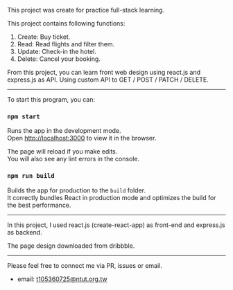 This project was create for practice full-stack learning.

This project contains following functions:

1. Create: Buy ticket.
2. Read: Read flights and filter them.
3. Update: Check-in the hotel.
4. Delete: Cancel your booking.

From this project, you can learn front web design using react.js and express.js as API.
Using custom API to GET / POST / PATCH / DELETE.

---

To start this program, you can:

### `npm start`

Runs the app in the development mode.<br>
Open [http://localhost:3000](http://localhost:3000) to view it in the browser.

The page will reload if you make edits.<br>
You will also see any lint errors in the console.

### `npm run build`

Builds the app for production to the `build` folder.<br>
It correctly bundles React in production mode and optimizes the build for the best performance.

---

In this project, I used react.js (create-react-app) as front-end and express.js as backend.

The page design downloaded from dribbble.

---

Please feel free to connect me via PR, issues or email.
- email: t105360725@ntut.org.tw